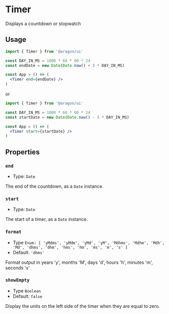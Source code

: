 # Timer

Displays a countdown or stopwatch

## Usage

```jsx
import { Timer } from '@aragon/ui'

const DAY_IN_MS = 1000 * 60 * 60 * 24
const endDate = new Date(Date.now() + 5 * DAY_IN_MS)

const App = () => (
  <Timer end={endDate} />
)
```

or

```jsx
import { Timer } from '@aragon/ui'

const DAY_IN_MS = 1000 * 60 * 60 * 24
const startDate = new Date(Date.now() - 5 * DAY_IN_MS)

const App = () => (
  <Timer start={startDate} />
)
```


## Properties

### `end`

- Type: `Date`

The end of the countdown, as a `Date` instance.

### `start`

- Type: `Date`

The start of a timer, as a `Date` instance.

### `format`

- Type `Enum: [ 'yMdms', 'yMdm', 'yMd', 'yM', 'Mdhms', 'Mdhm', 'Mdh', 'Md', 'dhms', 'dhm', 'hms', 'hm', 'ms', 'm', 's' ]`
- Default: `'dhms'`

Format output in years 'y', months 'M', days 'd', hours 'h', minutes 'm', seconds 's'

### `showEmpty`

- Type `Boolean`
- Default: `false`

Display the units on the left side of the timer when they are equal to zero.
